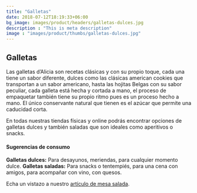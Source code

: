 ```yaml
---
title: "Galletas"
date: 2018-07-12T18:19:33+06:00
bg_image: images/product/headers/galletas-dulces.jpg
description : "This is meta description"
image : "images/product/thumbs/galletas-dulces.jpg"
---
```


## Galletas

Las galletas d’Alicia son recetas clásicas y con su propio toque, cada una tiene un sabor diferente, dulces como las clásicas american cookies que transportan a un sabor americano, hasta las hojitas Belgas con su sabor peculiar, cada galleta está hecha y cortada a mano, el proceso de empaquetar también tiene su propio ritmo pues es un proceso hecho a mano. El único conservante natural que tienen es el azúcar que permite una caducidad corta.

En todas nuestras tiendas físicas y online podrás encontrar opciones de galletas dulces y también saladas que son ideales como aperitivos o snacks.

#### Sugerencias de consumo
**Galletas dulces:** Para desayunos, meriendas, para cualquier momento dulce.
**Galletas saladas:** Para snacks o tentempiés, para una cena con amigos, para acompañar con vino, con quesos.

Echa un vistazo a nuestro [artículo de mesa salada](/blog/mesa_salada).
